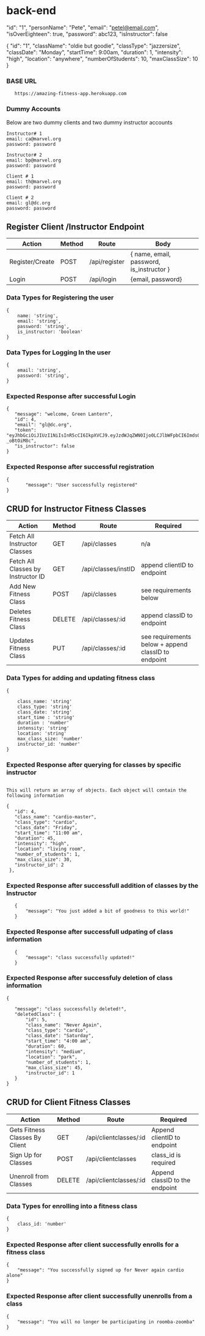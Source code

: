 # back-end

"id": "1", "personName": "Pete", "email": "petel@email.com", "isOverEighteen": true, "password": abc123, "isInstructor": false



 { "id": "1", "className": "oldie but goodie", "classType": "jazzersize", "classDate": "Monday", "startTime": 9:00am, "duration": 1, "intensity": "high", "location": "anywhere", "numberOfStudents": 10, "maxClassSize": 10 }

 ### BASE URL

 ```
    https://amazing-fitness-app.herokuapp.com

 ```

 ### Dummy Accounts

 Below are two dummy clients and two dummy instructor accounts

 ```
 Instructor# 1
 email: ca@marvel.org
 password: password

 Instructor# 2
 email: bp@marvel.org
 password: password

 Client # 1
 email: th@marvel.org
 password: password

 Client # 2
 email: gl@dc.org
 password: password

 ```

 ## Register Client /Instructor Endpoint

 | Action | Method | Route | Body |
 | ------ | ------ | ----- | ---- |
 | Register/Create | POST | /api/register | { name, email, password, is_instructor }
 | Login | POST | /api/login | {email, password} |


 ### Data Types for Registering the user

 ```
 {
     name: 'string',
     email: 'string',
     password: 'string',
     is_instructor: 'boolean'
 }
 ```

 ### Data Types for Logging In the user

 ```
 {
     email: 'string',
     password: 'string',
 }

 ```

 ### Expected Response after successful Login

 ```
 {
    "message": "welcome, Green Lantern",
    "id": 4,
    "email": "gl@dc.org",
    "token": "eyJhbGciOiJIUzI1NiIsInR5cCI6IkpXVCJ9.eyJzdWJqZWN0Ijo0LCJlbWFpbCI6ImdsQGRjLm9yZyIsImlzX2luc3RydWN0b3IiOmZhbHNlLCJpYXQiOjE2MjE3ODU5OTEsImV4cCI6MTYyMTg3MjM5MX0.Cjy0MedMrvLnIZ6PpOP5_co6BkRUau7eX-_oBtOiM8c",
    "is_instructor": false
}
 ```

 ### Expected Response after successful registration

 ```
{
        "message": "User successfully registered"
}

 ```

 ## CRUD for Instructor Fitness Classes

 | Action | Method | Route | Required |
 | ------ | ------ | ----- | -------- |
 | Fetch All Instructor Classes | GET | /api/classes | n/a |
 | Fetch All Classes by Instructor ID | GET |/api/classes/instID | append clientID to endpoint |
 | Add New Fitness Class | POST | /api/classes | see requirements below |
 | Deletes Fitness Class | DELETE | /api/classes/:id | append classID to endpoint |
 | Updates Fitness Class | PUT | /api/classes/:id | see requirements below + append classID to endpoint |


 ### Data Types for adding and updating fitness class

 ```
 {

     class_name: 'string'
     class_type: 'string'
     class_date: 'string'
     start_time : 'string'
     duration : 'number'
     intensity: 'string'
     location: 'string'
     max_class_size: 'number'
     instructor_id: 'number'
 }

 ```

 ### Expected Response after querying for classes by specific instructor

 ```

 This will return an array of objects. Each object will contain the following information

 {
    "id": 4,
    "class_name": "cardio-master",
    "class_type": "cardio",
    "class_date": "Friday",
    "start_time": "11:00 am",
    "duration": 45,
    "intensity": "high",
    "location": "living room",
    "number_of_students": 1,
    "max_class_size": 30,
    "instructor_id": 2
  },

 ```


 ### Expected Response after successfull addition of classes by the Instructor

 ```
    {
        "message": "You just added a bit of goodness to this world!"
    }
 ```

 ### Expected Response after successfull udpating of class information

 ```
    {
        "message": "class successfully updated!"
    }

 ```

 ### Expected Response after successfuly deletion of class information

 ```
 {

    "message": "class successfully deleted!",
    "deletedClass": {
        "id": 5,
        "class_name": "Never Again",
        "class_type": "cardio",
        "class_date": "Saturday",
        "start_time": "4:00 am",
        "duration": 60,
        "intensity": "medium",
        "location": "park",
        "number_of_students": 1,
        "max_class_size": 45,
        "instructor_id": 1
    }
 }

 ```

 ## CRUD for Client Fitness Classes

 | Action | Method | Route | Required |
 | ------ | ------ | ----- | -------- |
 | Gets Fitness Classes By Client | GET | /api/clientclasses/:id | Append clientID to endpoint|
 | Sign Up for Classes | POST | /api/clientclasses | class_id is required |
 | Unenroll from Classes | DELETE | /api/clientclasses/:id | Append classID to the endpoint |


 ### Data Types for enrolling into a fitness class

 ```
 {
     class_id: 'number'
 }

 ```


 ### Expected Response after client successfully enrolls for a fitness class

 ```
 {
     "message": "You successfully signed up for Never again cardio alone"
 }

 ```

 ### Expected Response after client successfully unenrolls from a class

 ```
 {
     "message": "You will no longer be participating in roomba-zoomba"
 }
 
 ```






 

 

